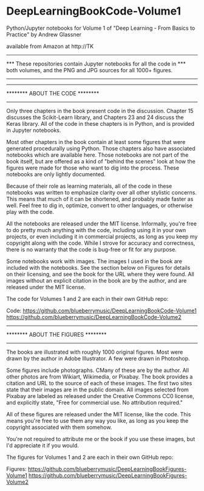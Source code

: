 # DeepLearningBookCode-Volume1
Python/Jupyter notebooks for Volume 1 of
"Deep Learning - From Basics to Practice" by Andrew Glassner

available from Amazon at http://TK

********************************
*** These repositories contain Jupyter notebooks for all the code in 
*** both volumes, and the PNG and JPG sources for all 1000+ figures.
********************************

********************************
******** ABOUT THE CODE ******** 
********************************

  Only three chapters in the book present code in the discussion. Chapter 15 discusses
  the Scikit-Learn library, and Chapters 23 and 24 discuss the Keras library. All of
  the code in these chapters is in Python, and is provided in Jupyter notebooks.
  
  Most other chapters in the book contain at least some figures that were generated
  procedurally using Python. Those chapters also have associated notebooks which are
  available here. Those notebooks are not part of the book itself, but are offered 
  as a kind of "behind the scenes" look at how the figures were made for those who
  want to dig into the process. These notebooks are only lightly documented.
  
  Because of their role as learning materials, all of the code in these notebooks
  was written to emphasize clarity over all other stylistic concerns. This means
  that much of it can be shortened, and probably made faster as well. Feel free
  to dig in, optimize, convert to other languages, or otherwise play with the code.  
  
  All the notebooks are released under the MIT license. Informally, you're free to 
  do pretty much anything with the code, including using it in your own projects,
  or even including it in commercial projects, as long as you keep my copyright
  along with the code. While I strove for accuracy and correctness, there is no 
  warranty that the code is bug-free or fit for any purpose.
  
  Some notebooks work with images. The images I used in the book are included
  with the notebooks. See the section below on Figures for details on their
  licensing, and see the book for the URL where they were found. All images
  without an explicit citation in the book are by the author, and are released
  under the MIT license.
  
  The code for Volumes 1 and 2 are each in their own GitHub repo:
  
  Code:
     https://github.com/blueberrymusic/DeepLearningBookCode-Volume1
     https://github.com/blueberrymusic/DeepLearningBookCode-Volume2
     
***********************************
******** ABOUT THE FIGURES ******** 
***********************************

  The books are illustrated with roughly 1000 original figures. Most were drawn
  by the author in Adobe Illustrator. A few were drawn in Photoshop. 
  
  Some figures include photographs. CMany of these are by the author. All other
  photos are from Wikiart, Wikimedia, or Pixabay. The book provides a citation
  and URL to the source of each of these images. The first two sites state that
  their images are in the public domain. All images selected from Pixabay are 
  labeled as released under the Creative Commons CC0 license, and explicitly
  state, "Free for commercial use. No attribution required."
  
  All of these figures are released under the MIT license, like the code. This
  means you're free to use them any way you like, as long as you keep the 
  copyright associated with them somehow. 
  
  You're not required to attribute me or the book if you use these images, 
  but I'd appreciate it if you would.
  
  The figures for Volumes 1 and 2 are each in their own GitHub repo:
  
  Figures:
     https://github.com/blueberrymusic/DeepLearningBookFigures-Volume1
     https://github.com/blueberrymusic/DeepLearningBookFigures-Volume2
